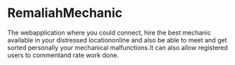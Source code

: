 # RemaliahMechanic
The webapplication where you could connect, hire the best mechanic available in your distressed locationonline and also be able to meet and get sorted personally your mechanical malfunctions.It can also allow registered users to commentand rate work done.
